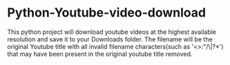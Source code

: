 # Python-Youtube-video-download
This python project will download youtube videos at the highest available resolution and save it to your Downloads folder.
The filename will be the original Youtube title with all invalid filename characters(such as '&lt;>:"/\\|?*') that may have been present in the original youtube title removed.
